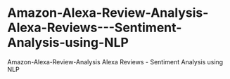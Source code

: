# Amazon-Alexa-Review-Analysis-Alexa-Reviews---Sentiment-Analysis-using-NLP
Amazon-Alexa-Review-Analysis Alexa Reviews - Sentiment Analysis using NLP
